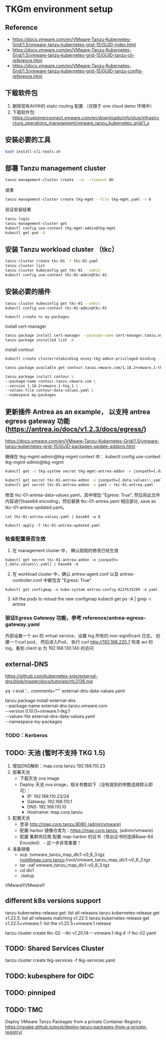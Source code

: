 # TKGm environment setup

## Reference
- https://docs.vmware.com/en/VMware-Tanzu-Kubernetes-Grid/1.5/vmware-tanzu-kubernetes-grid-15/GUID-index.html
- https://docs.vmware.com/en/VMware-Tanzu-Kubernetes-Grid/1.5/vmware-tanzu-kubernetes-grid-15/GUID-tanzu-cli-reference.html
- https://docs.vmware.com/en/VMware-Tanzu-Kubernetes-Grid/1.5/vmware-tanzu-kubernetes-grid-15/GUID-tanzu-config-reference.html

## 下载软件包
1. 删除现有AVI中的 static routing 配置 （仅限于 one cloud demo 环境中）
2. 下载软件包: https://customerconnect.vmware.com/en/downloads/info/slug/infrastructure_operations_management/vmware_tanzu_kubernetes_grid/1_x

## 安装必要的工具
```bash
bash install-cli-tools.sh
```

## 部署 Tanzu management cluster
```bash
tanzu management-cluster create --ui --timeout 8h
```
或者
```bash
tanzu management-cluster create tkg-mgmt --file tkg-mgmt.yaml -v 6
```

验证安装结果
```bash
tanzu login
tanzu management-cluster get
kubectl config use-context tkg-mgmt-admin@tkg-mgmt
kubectl get pod -A
```

## 安装 Tanzu workload cluster （tkc） 
```bash
tanzu cluster create tkc-01 -f tkc-01.yaml
tanzu cluster list
tanzu cluster kubeconfig get tkc-01 --admin
kubectl config use-context tkc-01-admin@tkc-01
```

## 安装必要的插件
```bash
tanzu cluster kubeconfig get tkc-01 --admin
kubectl config use-context tkc-01-admin@tkc-01
```

```bash
kubectl create ns my-packages
```

install cert-manager
```bash
tanzu package install cert-manager --package-name cert-manager.tanzu.vmware.com --namespace my-packages --version 1.5.3+vmware.2-tkg.1 
tanzu package installed list -A
```

install contour
```bash
kubectl create clusterrolebinding envoy-tkg-admin-privileged-binding --clusterrole=psp:vmware-system-privileged --serviceaccount=tanzu-system-ingress:envoy

tanzu package available get contour.tanzu.vmware.com/1.18.2+vmware.1-tkg.1 --values-schema

tanzu package install contour \
--package-name contour.tanzu.vmware.com \
--version 1.18.2+vmware.1-tkg.1 \
--values-file contour-data-values.yaml \
--namespace my-packages

```

## 更新插件 Antrea as an example， 以支持 antrea egress gateway 功能 (https://antrea.io/docs/v1.2.3/docs/egress/)
https://docs.vmware.com/en/VMware-Tanzu-Kubernetes-Grid/1.5/vmware-tanzu-kubernetes-grid-15/GUID-packages-update-addons.html

确保在 tkg-mgmt-admin@tkg-mgmt context 中：
kubectl config use-context tkg-mgmt-admin@tkg-mgmt


```bash
kubectl get -n tkg-system secret tkg-mgmt-antrea-addon -o jsonpath={.data.values\\.yaml} | base64 -d > mgmt-values.yaml

kubectl get secret tkc-01-antrea-addon -o jsonpath={.data.values\\.yaml} | base64 -d > tkc-01-antrea-data-values.yaml
kubectl get secret tkc-01-antrea-addon -o yaml > tkc-01-antrea.yaml

```

修改 tkc-01-antrea-data-values.yaml，其中增加 "Egress: True", 然后将此文件内容进行base64 encoding，然后替换 tkc-01-antrea.yaml 相应部分, save as tkc-01-antrea-updated.yaml。 
```
cat tkc-01-antrea-values.yaml | base64 -w 0
```
```
kubectl apply -f tkc-01-antrea-updated.yaml
```

### 检查配置是否生效
1. 在 management cluster 中， 确认刚刚的修改已经生效
```
kubectl get secret tkc-01-antrea-addon -o jsonpath={.data.values\\.yaml} | base64 -d 
```

2. 在 workload cluster 中，确认 antrea-agent.conf 以及 antrea-controller.conf 中都包含 "Egress: True"
```
kubectl get configmap -n kube-system antrea-config-822fk25299 -o yaml 
```

3. kill the pods to reload the new configmap 
kubectl get po -A | grep -i antrea

### 验证Egress Gateway 功能，参考 reference/antrea-egress-gateway.yaml
外部设置一个 avi 的 virtual service，设置 log 所有的 non-significant 日志。 
创建一个curl pod， 然后进入Pod， 执行 curl http://192.168.220.7
检查 avi 的 log，看到 client ip 为 192.168.130.140 的访问


## external-DNS
https://github.com/kubernetes-sigs/external-dns/blob/master/docs/tutorials/rfc2136.md


yq -i eval '... comments=""' external-dns-data-values.yaml

tanzu package install external-dns \
--package-name external-dns.tanzu.vmware.com \
--version 0.10.0+vmware.1-tkg.1 \
--values-file external-dns-data-values.yaml \
--namespace my-packages

### TODO：Kerberos


## TODO: 天池 (暂时不支持 TKG 1.5)

1. 增加DNS解析：map.corp.tanzu 192.168.110.23
2. 部署天池
    - 下载天池 ova image
    - Deploy 天池 ova image，相关参数如下（没有提到的参数选择默认即可）：
        - IP: 192.168.110.23/24
        - Gateway: 192.168.110.1
        - DNS: 192.168.110.10
        - Hostname: map.corp.tanzu
3. 配置天池
    - 登录 http://map.corp.tanzu:8080 (admin/vmware)
    - 配置 harbor 镜像仓库为：https://map.corp.tanzu  (admin/vmware)
    - 配置 集群供应商 配置 map-harbor 的证书（导出证书时选择Base-64 Encoded） - 这一步非常重要！
4. 准备镜像
    - scp .\vmware_tanzu_map_dlc1-v0_8_3.tgz root@map.corp.tanzu:/root/vmware_tanzu_map_dlc1-v0_8_3.tgz
    - tar -xaf vmware_tanzu_map_dlc1-v0_8_3.tgz
    - cd dlc1
    - ./setup

VMware1!VMware1!

## different k8s versions support

tanzu kubernetes-release get: list all releases
tanzu kubernetes-release get v1.22.5: list all releases matching v1.22.5
tanzu kubernetes-release get v1.22.5+vmware.1: list the v1.22.5+vmware.1 release

tanzu cluster create tkc-02 --tkr v1.20.14---vmware.1-tkg.4 -f tkc-02.yaml


## TODO: Shared Services Cluster
tanzu cluster create tkg-services -f tkg-services.yaml


## TODO: kubesphere for OIDC

## TODO: pinniped

## TODO: TMC





Deploy VMware Tanzu Packages from a private Container Registry  
https://rguske.github.io/post/deploy-tanzu-packages-from-a-private-registry/
